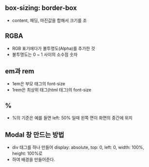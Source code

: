 ## box-sizing: border-box
+ content, 패딩, 마진값을 합해서 크기를 조

## RGBA
+ RGB 표기에다가 불투명도(Alpha)를 추가한 것
+ 불투명도는 0 ~ 1 사이의 소수점 숫자

## em과 rem
+ 1em은 부모 태그의 font-size
+ 1rem은 최상위 태그(html 태그)의 font-size   

## %
+ %의 기준은 예를 들면 left: 50% 일때 왼쪽 면이 화면의 중간에 위치 
## Modal 창 만드는 방법
+ div 태그를 하나 만들어 display: absolute, top: 0, left: 0, width: 100%, height: 100%로 
+ 하여 배경을 만들어준다.
